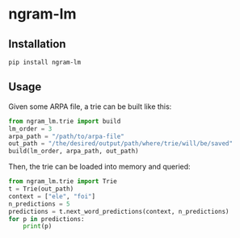 # ngram-lm

## Installation
`pip install ngram-lm`

## Usage
Given some ARPA file, a trie can be built like this:

```python
from ngram_lm.trie import build
lm_order = 3
arpa_path = "/path/to/arpa-file"
out_path = "/the/desired/output/path/where/trie/will/be/saved"
build(lm_order, arpa_path, out_path)
```
Then, the trie can be loaded into memory and queried:
```python
from ngram_lm.trie import Trie
t = Trie(out_path)
context = ["ele", "foi"]
n_predictions = 5
predictions = t.next_word_predictions(context, n_predictions)
for p in predictions:
    print(p)
```
